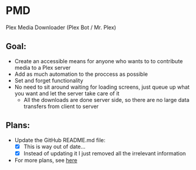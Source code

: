 # PMD
Plex Media Downloader (Plex Bot / Mr. Plex)

## Goal:
  * Create an accessible means for anyone who wants to to contribute media to a Plex server
  * Add as much automation to the proccess as possible
  * Set and forget functionality
  * No need to sit around waiting for loading screens, just queue up what you want and let the server take care of it
    * All the downloads are done server side, so there are no large data transfers from client to server

## Plans:
  * Update the GitHub README.md file:
    * [x] This is way out of date...
    * [x] Instead of updating it I just removed all the irrelevant information
  * For more plans, see [here](https://github.com/LikeToAccess/PMD/blob/main/TODO.md)
